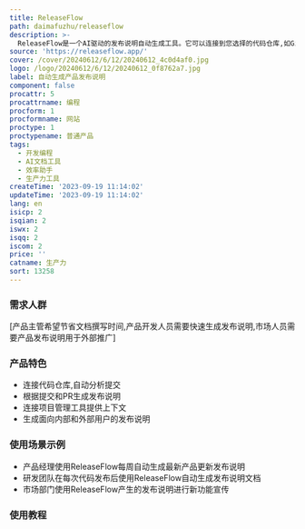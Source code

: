 ```yaml
---
title: ReleaseFlow
path: daimafuzhu/releaseflow
description: >-
  ReleaseFlow是一个AI驱动的发布说明自动生成工具。它可以连接到您选择的代码仓库,如GitHub、GitLab或BitBucket,进行代码提交和PR的分析,自动生成发布说明。它可以简化发布说明的流程,节省手工文档的时间,让产品团队更专注于核心工作。主要功能包括:统一的提交变更日志,根据提交和PR自动生成发布说明,连接项目管理工具提供上下文信息等。关键优势是提高团队生产力,生成清晰简洁的发布说明,内部团队和外部客户都可以使用。
source: 'https://releaseflow.app/'
cover: /cover/20240612/6/12/20240612_4c0d4af0.jpg
logo: /logo/20240612/6/12/20240612_0f8762a7.jpg
label: 自动生成产品发布说明
component: false
procattr: 5
procattrname: 编程
procform: 1
procformname: 网站
proctype: 1
proctypename: 普通产品
tags:
  - 开发编程
  - AI文档工具
  - 效率助手
  - 生产力工具
createTime: '2023-09-19 11:14:02'
updateTime: '2023-09-19 11:14:02'
lang: en
isicp: 2
isqian: 2
iswx: 2
isqq: 2
iscom: 2
price: ''
catname: 生产力
sort: 13258
---
```




### 需求人群
[产品主管希望节省文档撰写时间,产品开发人员需要快速生成发布说明,市场人员需要产品发布说明用于外部推广]

### 产品特色
- 连接代码仓库,自动分析提交
- 根据提交和PR生成发布说明
- 连接项目管理工具提供上下文
- 生成面向内部和外部用户的发布说明

### 使用场景示例
- 产品经理使用ReleaseFlow每周自动生成最新产品更新发布说明
- 研发团队在每次代码发布后使用ReleaseFlow自动生成发布说明文档
- 市场部门使用ReleaseFlow产生的发布说明进行新功能宣传

### 使用教程


  

